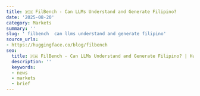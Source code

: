 ```yaml
---
title: 🇵🇭 FilBench - Can LLMs Understand and Generate Filipino?
date: '2025-08-20'
category: Markets
summary: ''
slug: ' filbench  can llms understand and generate filipino'
source_urls:
- https://huggingface.co/blog/filbench
seo:
  title: 🇵🇭 FilBench - Can LLMs Understand and Generate Filipino? | Hash n Hedge
  description: ''
  keywords:
  - news
  - markets
  - brief
---
```



